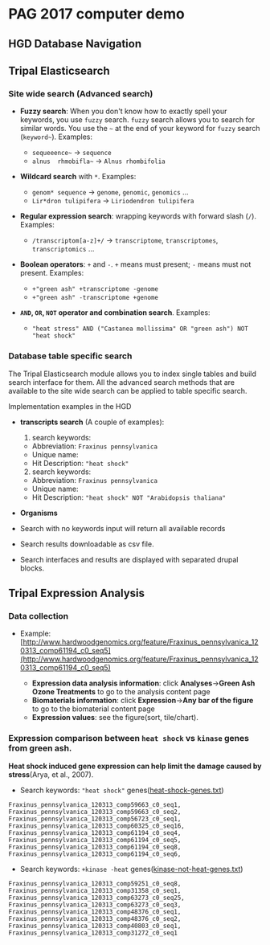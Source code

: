 # PAG 2017 computer demo

## HGD Database Navigation

## Tripal Elasticsearch

### Site wide search (Advanced search)

* **Fuzzy search**: When you don't know how to exactly spell your keywords, you use `fuzzy` search. `fuzzy` search allows you to search for similar words. You use the `~` at the end of your keyword for `fuzzy` search (`keyword~`). Examples:

  + `sequeeence~` -> `sequence`
  + `alnus  rhmobifla~` -> `Alnus rhombifolia`

* **Wildcard search** with `*`. Examples:

  + `genom* sequence` -> `genome`, `genomic`, `genomics` ...
  + `Lir*dron tulipifera` -> `Liriodendron tulipifera`

* **Regular expression search**: wrapping keywords with forward slash (`/`). Examples:

  + `/transcriptom[a-z]+/` -> `transcriptome`, `transcriptomes`, `transcriptomics` ...

* **Boolean operators**: `+` and `-`. `+` means must present; `-` means must not present. Examples:

  + `+"green ash" +transcriptome -genome`
  + `+"green ash" -transcriptome +genome`

* **`AND`, `OR`, `NOT` operator and combination search**. Examples:

  + `"heat stress" AND ("Castanea mollissima" OR "green ash") NOT "heat shock"`


### Database table specific search

The Tripal Elasticsearch module allows you to index single tables and build search interface for them. All the advanced search methods that are available to the site wide search can be applied to table specific search. 

Implementation examples in the HGD

* **transcripts search** (A couple of examples):

  1. search keywords: 
    + Abbreviation: `Fraxinus pennsylvanica`
    + Unique name: ` `
    + Hit Description: `"heat shock"`
    
  2. search keywords: 
    + Abbreviation: `Fraxinus pennsylvanica`
    + Unique name: ` `
    + Hit Description: `"heat shock" NOT "Arabidopsis thaliana"`

* **Organisms**
* Search with no keywords input will return all available records
* Search results downloadable as csv file.
* Search interfaces and results are displayed with separated drupal blocks.



## Tripal Expression Analysis


### Data collection
* Example: [http://www.hardwoodgenomics.org/feature/Fraxinus_pennsylvanica_120313_comp61194_c0_seq5](http://www.hardwoodgenomics.org/feature/Fraxinus_pennsylvanica_120313_comp61194_c0_seq5)

  + **Expression data analysis information**: click **Analyses**->**Green Ash Ozone Treatments** to go to the analysis content page
  + **Biomaterials information**: click **Expression**->**Any bar of the figure** to go to the biomaterial content page
  + **Expression values**: see the figure(sort, tile/chart).


### Expression comparison between `heat shock` vs `kinase` genes from green ash.

**Heat shock induced gene expression can help limit the damage caused by stress**(Arya, et al., 2007).

* Search keywords: `"heat shock"` genes([heat-shock-genes.txt](heat-shock-genes.txt))

```
Fraxinus_pennsylvanica_120313_comp59663_c0_seq1,
Fraxinus_pennsylvanica_120313_comp59663_c0_seq2,
Fraxinus_pennsylvanica_120313_comp56723_c0_seq1,
Fraxinus_pennsylvanica_120313_comp60325_c0_seq16,
Fraxinus_pennsylvanica_120313_comp61194_c0_seq4,
Fraxinus_pennsylvanica_120313_comp61194_c0_seq5,
Fraxinus_pennsylvanica_120313_comp61194_c0_seq8,
Fraxinus_pennsylvanica_120313_comp61194_c0_seq6,
```

* Search keywords: `+kinase -heat` genes([kinase-not-heat-genes.txt](kinase-not-heat-genes.txt))

```
Fraxinus_pennsylvanica_120313_comp59251_c0_seq8,
Fraxinus_pennsylvanica_120313_comp31358_c0_seq1,
Fraxinus_pennsylvanica_120313_comp63273_c0_seq25,
Fraxinus_pennsylvanica_120313_comp63273_c0_seq3,
Fraxinus_pennsylvanica_120313_comp48376_c0_seq1,
Fraxinus_pennsylvanica_120313_comp48376_c0_seq2,
Fraxinus_pennsylvanica_120313_comp40803_c0_seq1,
Fraxinus_pennsylvanica_120313_comp31272_c0_seq1
```
